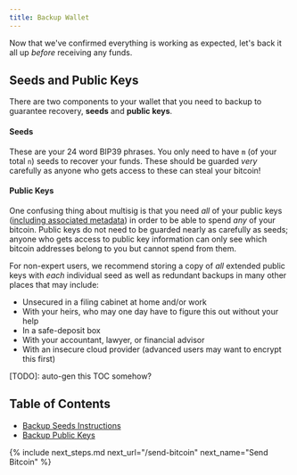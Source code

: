 ```yaml
---
title: Backup Wallet
---
```


Now that we've confirmed everything is working as expected, let's back it all up *before* receiving any funds.

## Seeds and Public Keys
There are two components to your wallet that you need to backup to guarantee recovery, **seeds** and **public keys**.

#### Seeds
These are your 24 word BIP39 phrases.
You only need to have `m` (of your total `n`) seeds to recover your funds.
These should be guarded *very* carefully as anyone who gets access to these can steal your bitcoin!

#### Public Keys
One confusing thing about multisig is that you need *all* of your public keys ([including associated metadata](/backup-wallet/public-keys-advanced#extended-public-key-info)) in order to be able to spend *any* of your bitcoin.
Public keys do not need to be guarded nearly as carefully as seeds; anyone who gets access to public key information can only see which bitcoin addresses belong to you but cannot spend from them.

For non-expert users, we recommend storing a copy of *all* extended public keys with *each* individual seed as well as redundant backups in many other places that may include:
* Unsecured in a filing cabinet at home and/or work
* With your heirs, who may one day have to figure this out without your help
* In a safe-deposit box
* With your accountant, lawyer, or financial advisor
* With an insecure cloud provider (advanced users may want to encrypt this first)

[TODO]: auto-gen this TOC somehow?
## Table of Contents
* [Backup Seeds Instructions](/backup-wallet/seeds)
* [Backup Public Keys](/backup-wallet/public-keys)


{% include next_steps.md next_url="/send-bitcoin" next_name="Send Bitcoin" %}
